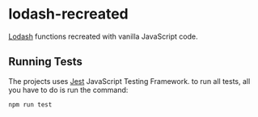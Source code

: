 # lodash-recreated
[Lodash](https://lodash.com/) functions recreated  with vanilla JavaScript code.

## Running Tests
The projects uses [Jest](https://jestjs.io/en/) JavaScript Testing Framework. to run all tests, all you have to do is run the command:


`npm run test`
